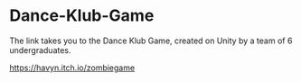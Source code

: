 # Dance-Klub-Game
The link takes you to the Dance Klub Game, created on Unity by a team of 6 undergraduates.

https://havyn.itch.io/zombiegame
